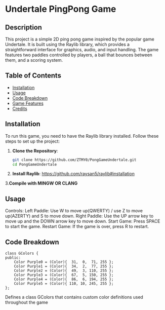 # Undertale PingPong Game

## Description
This project is a simple 2D ping pong game inspired by the popular game Undertale. It is built using the Raylib library, which provides a straightforward interface for graphics, audio, and input handling. The game features two paddles controlled by players, a ball that bounces between them, and a scoring system.

## Table of Contents
- [Installation](#installation)
- [Usage](#usage)
- [Code Breakdown](#code-breakdown)
- [Game Features](#game-features)
- [Credits](#credits)

## Installation
To run this game, you need to have the Raylib library installed. Follow these steps to set up the project:

1. **Clone the Repository**:
   ```bash
   git clone https://github.com/ZTMY0/PongGameUndertale.git
   cd PongGameUndertale
2. **Install Raylib**:
   https://github.com/raysan5/raylib#installation
   
 3.**Compile with MINGW OR CLANG**

## Usage
Controls:
  Left Paddle: Use W to move up(QWERTY) / use Z to move up(AZERTY) and S to move down.
  Right Paddle: Use the UP arrow key to move up and the DOWN arrow key to move down.
  Start Game: Press SPACE to start the game.
  Restart Game: If the game is over, press R to restart.

## Code Breakdown
```
class GColors {
public:
    Color Purple0 = (Color){  31,  0,  71, 255 };
    Color Purple1 = (Color){  34,  2,  77, 255 };
    Color Purple2 = (Color){  49,  3, 110, 255 };
    Color Purple3 = (Color){  67,  5, 150, 255 };
    Color Purple4 = (Color){  86,  6, 194, 255 };
    Color Purple5 = (Color){ 110, 10, 245, 255 };
};
```
Defines a class GColors that contains custom color definitions used throughout the game
